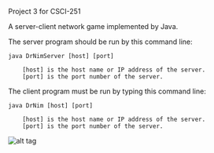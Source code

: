 Project 3 for CSCI-251

A server-client network game implemented by Java.

The server program should be run by this command line:

    java DrNimServer [host] [port]

        [host] is the host name or IP address of the server.
        [port] is the port number of the server.

The client program must be run by typing this command line:

    java DrNim [host] [port]

        [host] is the host name or IP address of the server.
        [port] is the port number of the server.

![alt tag](https://raw.githubusercontent.com/qyqzyd/Dr.Nim-Client-Server-GUI-Network-Game-Application/master/DrNim.png)
